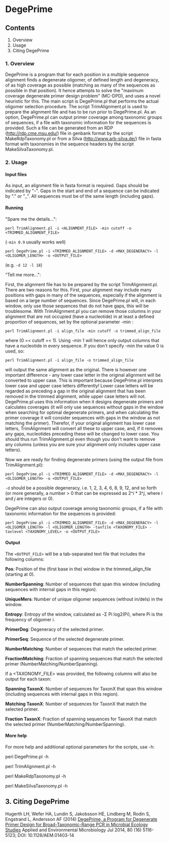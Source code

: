 # DegePrime #

## Contents ##
1. Overview
2. Usage
3. Citing DegePrime

### 1. Overview ###

DegePrime is a program that for each position in a multiple sequence alignment finds a degenerate oligomer, of defined length and degeneracy, of as high coverage as possible (matching as many of the sequences as possible in that position). It hence attempts to solve the "maximum coverage degenerate primer design problem" (MC-DPD), and uses a novel heuristic for this. The main script is DegePrime.pl that performs the actual oligomer selection procedure. The script TrimAlignment.pl is used to prepare the alignment file and has to be run prior to DegePrime.pl. As an option, DegePrime.pl can output primer coverage among taxonomic groups of sequences, if a file with taxonomic information for the sequences is provided. Such a file can be generated from an RDP (http://rdp.cme.msu.edu/) file in genbank format by the script MakeRdpTaxonomy.pl or from a Silva (http://www.arb-silva.de/) file in fasta format with taxonomies in the sequence headers by the script MakeSilvaTaxonomy.pl.

### 2. Usage ###

#### Input files ####

As input, an alignment file in fasta format is required. Gaps should be indicated by "-". Gaps in the start and end of a sequence can be indicated by "." or "_". All sequences must be of the same length (including gaps).

#### Running ####

"Spare me the details...":

`perl TrimAlignment.pl -i <ALIGNMENT_FILE> -min cutoff -o <TRIMMED_ALIGNMENT_FILE>`

 (`-min 0.9` usually works well)

`perl DegePrime.pl -i <TRIMMED_ALIGNMENT_FILE> -d <MAX_DEGENERACY> -l <OLIGOMER_LENGTH> -o <OUTPUT_FILE>`

(e.g. `-d 12 -l 18`)

"Tell me more...":

First, the alignment file has to be prepared by the script TrimAlignment.pl. There are two reasons for this. First, your alignment may include many positions with gaps in many of the sequences, especially if the alignment is based on a large number of sequences. Since DegePrime.pl will, in each window, only use those sequences that do not have gaps, this will be troublesome. With TrimAlignment.pl you can remove those columns in your alignment that are not occupied (have a nucleotide) in at least a defined proportion of sequences, set by the optional parameter -min :

`perl TrimAlignment.pl -i align_file -min cutoff -o trimmed_align_file`

where (0 =< cutoff =< 1). Using -min 1 will hence only output columns that have a nucleotide in every sequence. If you don't specify -min the value 0 is used, so:

`perl TrimAlignment.pl -i align_file -o trimmed_align_file`

will output the same alignment as the original. There is however one important difference - any lower case letter in the original alignment will be converted to upper case. This is important because DegePrime.pl interprets lower case and upper case letters differently! Lower case letters will be regarded as preceding a gap in the original alignment that has been removed in the trimmed alignment, while upper case letters will not. DegePrime.pl uses this information when it designs degenerate primers and calculates coverages (it will only use sequences without gaps in the window when searching for optimal degenerate primers, and when calculating the primer coverage it will consider sequences with gaps in the window as not matching the primer). Therefor, if your original alignment has lower case letters, TrimAlignment will convert all these to upper case, and, if it removes any gaps, nucleotides preceding these will be changed to lower case. You should thus run TrimAlignment.pl even though you don't want to remove any columns (unless you are sure your alignment only includes upper case letters).


Now we are ready for finding degenerate primers (using the output file from TrimAlignment.pl):

`perl DegePrime.pl -i <TRIMMED_ALIGNMENT_FILE> -d <MAX_DEGENERACY> -l <OLIGOMER_LENGTH> -o <OUTPUT_FILE>`

`-d` should be a possible degeneracy, i.e. 1, 2, 3, 4, 6, 8, 9, 12, and so forth (or more generally, a number > 0 that can be expressed as 2^*i* * 3^*j*, where *i* and *j* are integers or 0).

DegePrime can also output coverage among taxonomic groups, if a file with taxonomic information for the sequences is provided:

    perl DegePrime.pl -i <TRIMMED_ALIGNMENT_FILE> -d <MAX_DEGENERACY> -l <OLIGOMER_LENGTH> -l <OLIGOMER_LENGTH> -taxfile <TAXONOMY_FILE> -taxlevel <TAXONOMY_LEVEL> -o <OUTPUT_FILE>

#### Output ####

The `<OUTPUT_FILE>` will be a tab-separated text file that includes the following columns:

**Pos**:                Position of the (first base in the) window in the trimmed_align_file (starting at 0).

**NumberSpanning**:		   Number of sequences that span this window (including sequences with internal gaps in this region).

**UniqueMers**:         Number of unique oligomer sequences (without in/dels) in the window.

**Entropy**:            Entropy of the window, calculated as -Σ Pi log2(Pi), where Pi is the frequency of oligomer i.  

**PrimerDeg**:          Degeneracy of the selected primer.

**PrimerSeq**:          Sequence of the selected degenerate primer.

**NumberMatching**:		   Number of sequences that match the selected primer.

**FractionMatching**:   Fraction of spanning sequences that match the selected primer (NumberMatching/NumberSpanning).

If a <TAXONOMY_FILE> was provided, the following columns will also be output for each taxon:

**Spanning TaxonX**:    Number of sequences for TaxonX that span this window (including sequences with internal gaps in this region). 

**Matching TaxonX**:    Number of sequences for TaxonX that match the selected primer.

**Fraction TaxonX**:    Fraction of spanning sequences for TaxonX that match the selected primer (NumberMatching/NumberSpanning).

#### More help ####

For more help and additional optional parameters for the scripts, use -h: 

 perl DegePrime.pl -h

 perl TrimAlignment.pl -h

 perl MakeRdpTaxonomy.pl -h

 perl MakeSilvaTaxonomy.pl -h

## 3. Citing DegePrime ##

Hugerth LH, Wefer HA, Lundin S, Jakobsson HE, Lindberg M, Rodin S, Engstrand L, Andersson AF (2014)
[DegePrime, a Program for Degenerate Primer Design for Broad-Taxonomic-Range PCR in Microbial Ecology Studies](https://aem.asm.org/content/80/16/5116)
Applied and Environmental Microbiology Jul 2014, 80 (16) 5116-5123; DOI: 10.1128/AEM.01403-14
